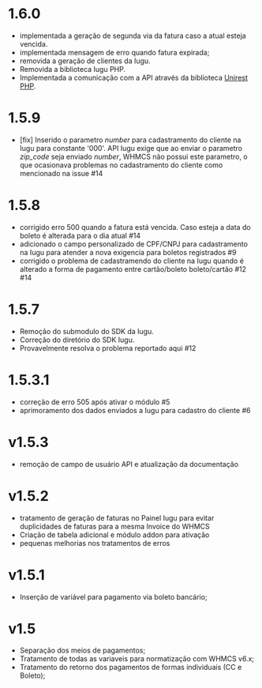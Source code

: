 # 1.6.0
+ implementada a geração de segunda via da fatura caso a atual esteja vencida.
+ implementada mensagem de erro quando fatura expirada;
+ removida a geração de clientes da Iugu.
+ Removida a biblioteca Iugu PHP.
+ Implementada a comunicação com a API através da biblioteca [Unirest PHP](https://github.com/Mashape/unirest-php).
# 1.5.9
+ [fix] Inserido o parametro _number_ para cadastramento do cliente na Iugu para constante '000'. API Iugu exige que ao enviar o parametro _zip_code_ seja enviado _number_, WHMCS não possui este parametro, o que ocasionava problemas no cadastramento do cliente como mencionado na issue #14
# 1.5.8
+ corrigido erro 500 quando a fatura está vencida. Caso esteja a data do boleto é alterada para o dia atual #14
+ adicionado o campo personalizado de CPF/CNPJ para cadastramento na Iugu para atender a nova exigencia para boletos registrados #9
+ corrigido o problema de cadastramendo do cliente na Iugu quando é alterado a forma de pagamento entre cartão/boleto boleto/cartão #12 #14
# 1.5.7
+ Remoção do submodulo do SDK da Iugu.
+ Correção do diretório do SDK Iugu.
+ Provavelmente resolva o problema reportado aqui #12
# 1.5.3.1
+ correção de erro 505 após ativar o módulo #5
+ aprimoramento dos dados enviados a Iugu para cadastro do cliente #6
# v1.5.3
+ remoção de campo de usuário API e atualização da documentação
# v1.5.2
+ tratamento de geração de faturas no Painel Iugu para evitar duplicidades de faturas para a mesma Invoice do WHMCS
+ Criação de tabela adicional e módulo addon para ativação
+ pequenas melhorias nos tratamentos de erros
# v1.5.1
+ Inserção de variável para pagamento via boleto bancário;
# v1.5
+ Separação dos meios de pagamentos;
+ Tratamento de todas as variaveis para normatização com WHMCS v6.x;
+ Tratamento do retorno dos pagamentos de formas individuais (CC e Boleto);
